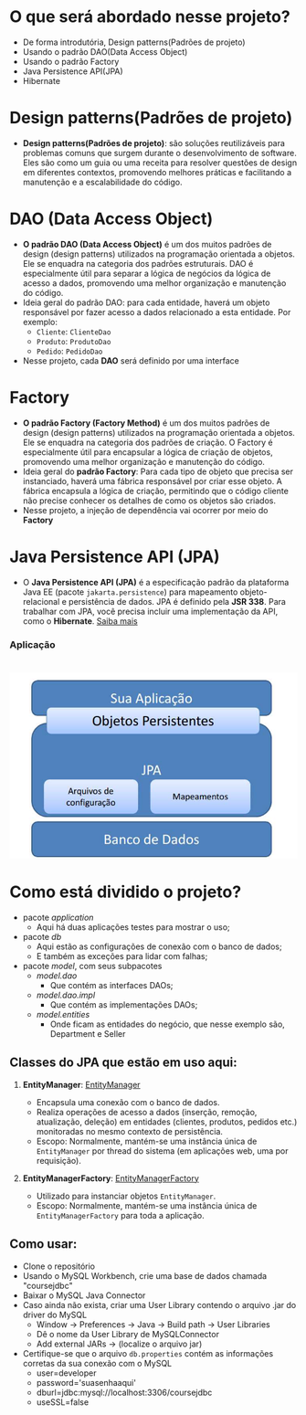 # O que será abordado nesse projeto?
- De forma introdutória, Design patterns(Padrões de projeto)
- Usando o padrão DAO(Data Access Object)
- Usando o padrão Factory
- Java Persistence API(JPA)
- Hibernate

# Design patterns(Padrões de projeto)

 - **Design patterns(Padrões de projeto)**: são soluções reutilizáveis para problemas comuns que surgem durante o desenvolvimento de software. Eles são como um guia ou uma receita para resolver questões de design em diferentes contextos, promovendo melhores práticas e facilitando a manutenção e a escalabilidade do código.

# DAO (Data Access Object)

 - **O padrão DAO (Data Access Object)** é um dos muitos padrões de design (design patterns) utilizados na programação orientada a objetos. Ele se enquadra na categoria dos padrões estruturais. DAO é especialmente útil para separar a lógica de negócios da lógica de acesso a dados, promovendo uma melhor organização e manutenção do código.
 - Ideia geral do padrão DAO: para cada entidade, haverá um objeto responsável por fazer acesso a dados relacionado a esta entidade. Por exemplo:
    - `Cliente`: `ClienteDao`
    - `Produto`: `ProdutoDao`
    - `Pedido`: `PedidoDao`
 - Nesse projeto, cada **DAO** será definido por uma interface

# Factory 
- **O padrão Factory (Factory Method)** é um dos muitos padrões de design (design patterns) utilizados na programação orientada a objetos. Ele se enquadra na categoria dos padrões de criação. O Factory é especialmente útil para encapsular a lógica de criação de objetos, promovendo uma melhor organização e manutenção do código.
- Ideia geral do **padrão Factory**: Para cada tipo de objeto que precisa ser instanciado, haverá uma fábrica responsável por criar esse objeto. A fábrica encapsula a lógica de criação, permitindo que o código cliente não precise conhecer os detalhes de como os objetos são criados. 
- Nesse projeto, a injeção de dependência vai ocorrer por meio do **Factory**

# Java Persistence API (JPA)

 - O **Java Persistence API (JPA)** é a especificação padrão da plataforma Java EE (pacote `jakarta.persistence`) para mapeamento objeto-relacional e persistência de dados. JPA é definido pela **JSR 338**. Para trabalhar com JPA, você precisa incluir uma implementação da API, como o **Hibernate**.
[Saiba mais](http://download.oracle.com/otn-pub/jcp/persistence-2_1-fr-eval-spec/JavaPersistence.pdf)
### Aplicação
#
 ![imagem](diagrama-jpa.png)
#
# Como está dividido o projeto?
 - pacote *application*
    - Aqui há duas aplicações testes para mostrar o uso;
 - pacote *db*
    - Aqui estão as configurações de conexão com o banco de dados;
    - E também as exceções para lidar com falhas;
- pacote *model*, com seus subpacotes
    - *model.dao*
        - Que contém as interfaces DAOs;
    - *model.dao.impl*
        - Que contém as implementações DAOs;
    - *model.entities*
        - Onde ficam as entidades do negócio, que nesse exemplo são, Department e Seller

## Classes do JPA que estão em uso aqui:

1. **EntityManager**:
    [EntityManager](http://download.oracle.com/otn-pub/jcp/persistence-2_1-fr-eval-spec/JavaPersistence.pdf)
   - Encapsula uma conexão com o banco de dados.
   - Realiza operações de acesso a dados (inserção, remoção, atualização, deleção) em entidades (clientes, produtos, pedidos etc.) monitoradas no mesmo contexto de persistência.
   - Escopo: Normalmente, mantém-se uma instância única de `EntityManager` por thread do sistema (em aplicações web, uma por requisição).

2. **EntityManagerFactory**:
    [EntityManagerFactory](https://docs.oracle.com/javaee/7/api/javax/persistence/EntityManagerFactory.html)
   - Utilizado para instanciar objetos `EntityManager`.
   - Escopo: Normalmente, mantém-se uma instância única de `EntityManagerFactory` para toda a aplicação.

## Como usar: 
  - Clone o repositório
  - Usando o MySQL Workbench, crie uma base de dados chamada "coursejdbc"
  - Baixar o MySQL Java Connector
  - Caso ainda não exista, criar uma User Library contendo o arquivo .jar do driver do MySQL
    - Window -> Preferences -> Java -> Build path -> User Libraries
    - Dê o nome da User Library de MySQLConnector
    - Add external JARs -> (localize o arquivo jar)
  - Certifique-se que o arquivo `db.properties` contém as informações corretas da sua conexão com o MySQL
    - user=developer
    - password='suasenhaaqui'
    - dburl=jdbc:mysql://localhost:3306/coursejdbc
    - useSSL=false






